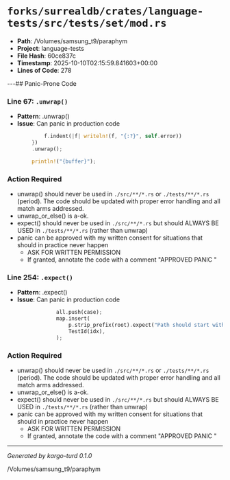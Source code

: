 # `forks/surrealdb/crates/language-tests/src/tests/set/mod.rs`

- **Path**: /Volumes/samsung_t9/paraphym
- **Project**: language-tests
- **File Hash**: 60ce837c  
- **Timestamp**: 2025-10-10T02:15:59.841603+00:00  
- **Lines of Code**: 278

---## Panic-Prone Code


### Line 67: `.unwrap()`

- **Pattern**: .unwrap()
- **Issue**: Can panic in production code

```rust
			f.indent(|f| writeln!(f, "{:?}", self.error))
		})
		.unwrap();

		println!("{buffer}");
```

### Action Required

- unwrap() should never be used in `./src/**/*.rs` or `./tests/**/*.rs` (period). The code should be updated with proper error handling and all match arms addressed.
- unwrap_or_else() is a-ok. 
- expect() should never be used in `./src/**/*.rs` but should ALWAYS BE USED in `./tests/**/*.rs` (rather than unwrap)
- panic can be approved with my written consent for situations that should in practice never happen  
  - ASK FOR WRITTEN PERMISSION
  - If granted, annotate the code with a comment "APPROVED PANIC "


### Line 254: `.expect()`

- **Pattern**: .expect()
- **Issue**: Can panic in production code

```rust
				all.push(case);
				map.insert(
					p.strip_prefix(root).expect("Path should start with dir").to_string(),
					TestId(idx),
				);
```

### Action Required

- unwrap() should never be used in `./src/**/*.rs` or `./tests/**/*.rs` (period). The code should be updated with proper error handling and all match arms addressed.
- unwrap_or_else() is a-ok. 
- expect() should never be used in `./src/**/*.rs` but should ALWAYS BE USED in `./tests/**/*.rs` (rather than unwrap)
- panic can be approved with my written consent for situations that should in practice never happen  
  - ASK FOR WRITTEN PERMISSION
  - If granted, annotate the code with a comment "APPROVED PANIC "

---

*Generated by kargo-turd 0.1.0*

/Volumes/samsung_t9/paraphym